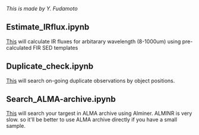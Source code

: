 *This is made by Y. Fudamoto*

## Estimate_IRflux.ipynb
[This](Estimate_IRflux.ipynb) will calculate IR fluxes for arbitarary wavelength (8-1000um) using pre-calculated FIR SED templates

## Duplicate_check.ipynb
[This](Duplicate_check.ipynb) will search on-going duplicate observations by object positions.

## Search_ALMA-archive.ipynb
[This](Search_ALMA-archive.ipynb) will search your targest in ALMA archive using Alminer. ALMINR is very slow. so it'll be better to use ALMA archive directly if you have a small sample.
